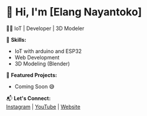 # 🚀 Hi, I'm [Elang Nayantoko]  
👨‍💻 IoT | Developer | 3D Modeler  

🔹 **Skills:**  
- IoT with arduino and ESP32
- Web Development
- 3D Modeling (Blender)  

🔹 **Featured Projects:**  
- Coming Soon 😅

📬 **Let's Connect:**  
[Instagram](https://instagram.com/lngnyntk) | [YouTube](https://youtube.com/lngnyntk) | [Website](https://lngnyntk.github.io/lngnyntk)
